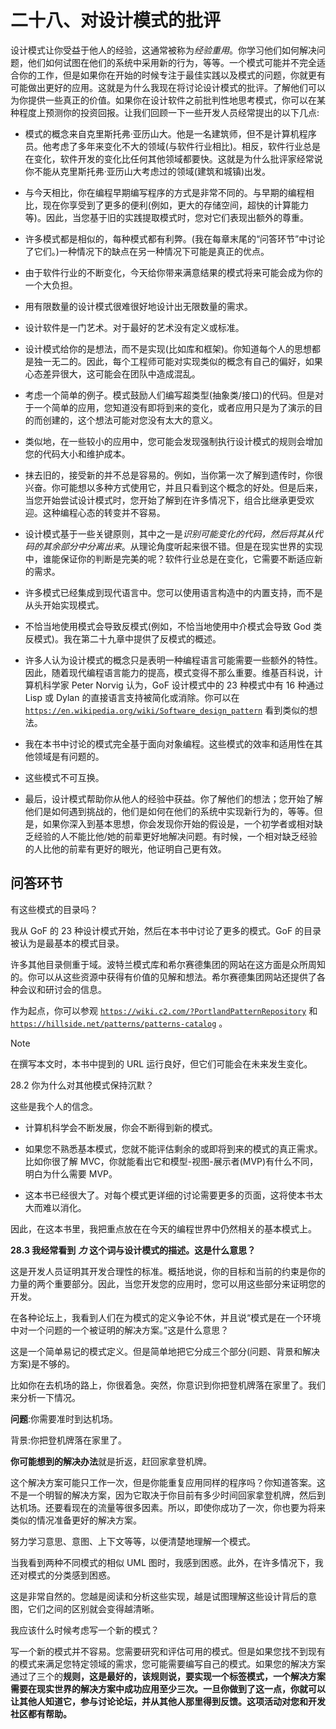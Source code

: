 # 二十八、对设计模式的批评

设计模式让你受益于他人的经验，这通常被称为*经验重用*。你学习他们如何解决问题，他们如何试图在他们的系统中采用新的行为，等等。一个模式可能并不完全适合你的工作，但是如果你在开始的时候专注于最佳实践以及模式的问题，你就更有可能做出更好的应用。这就是为什么我现在将讨论设计模式的批评。了解他们可以为你提供一些真正的价值。如果你在设计软件之前批判性地思考模式，你可以在某种程度上预测你的投资回报。让我们回顾一下一些开发人员经常提出的以下几点:

*   模式的概念来自克里斯托弗·亚历山大。他是一名建筑师，但不是计算机程序员。他考虑了多年来变化不大的领域(与软件行业相比)。相反，软件行业总是在变化，软件开发的变化比任何其他领域都要快。这就是为什么批评家经常说你不能从克里斯托弗·亚历山大考虑过的领域(建筑和城镇)出发。

*   与今天相比，你在编程早期编写程序的方式是非常不同的。与早期的编程相比，现在你享受到了更多的便利(例如，更大的存储空间，超快的计算能力等)。因此，当您基于旧的实践提取模式时，您对它们表现出额外的尊重。

*   许多模式都是相似的，每种模式都有利弊。(我在每章末尾的“问答环节”中讨论了它们。)一种情况下的缺点在另一种情况下可能是真正的优点。

*   由于软件行业的不断变化，今天给你带来满意结果的模式将来可能会成为你的一个大负担。

*   用有限数量的设计模式很难很好地设计出无限数量的需求。

*   设计软件是一门艺术。对于最好的艺术没有定义或标准。

*   设计模式给你的是想法，而不是实现(比如库和框架)。你知道每个人的思想都是独一无二的。因此，每个工程师可能对实现类似的概念有自己的偏好，如果心态差异很大，这可能会在团队中造成混乱。

*   考虑一个简单的例子。模式鼓励人们编写超类型(抽象类/接口)的代码。但是对于一个简单的应用，您知道没有即将到来的变化，或者应用只是为了演示的目的而创建的，这个想法可能对您没有太大的意义。

*   类似地，在一些较小的应用中，您可能会发现强制执行设计模式的规则会增加您的代码大小和维护成本。

*   抹去旧的，接受新的并不总是容易的。例如，当你第一次了解到遗传时，你很兴奋。你可能想以多种方式使用它，并且只看到这个概念的好处。但是后来，当您开始尝试设计模式时，您开始了解到在许多情况下，组合比继承更受欢迎。这种编程心态的转变并不容易。

*   设计模式基于一些关键原则，其中之一是*识别可能变化的代码，然后将其从代码的其余部分中分离出来*。从理论角度听起来很不错。但是在现实世界的实现中，谁能保证你的判断是完美的呢？软件行业总是在变化，它需要不断适应新的需求。

*   许多模式已经集成到现代语言中。您可以使用语言构造中的内置支持，而不是从头开始实现模式。

*   不恰当地使用模式会导致反模式(例如，不恰当地使用中介模式会导致 God 类反模式)。我在第二十九章中提供了反模式的概述。

*   许多人认为设计模式的概念只是表明一种编程语言可能需要一些额外的特性。因此，随着现代编程语言能力的提高，模式变得不那么重要。维基百科说，计算机科学家 Peter Norvig 认为，GoF 设计模式中的 23 种模式中有 16 种通过 Lisp 或 Dylan 的直接语言支持被简化或消除。你可以在 [`https://en.wikipedia.org/wiki/Software_design_pattern`](https://en.wikipedia.org/wiki/Software_design_pattern) 看到类似的想法。

*   我在本书中讨论的模式完全基于面向对象编程。这些模式的效率和适用性在其他领域是有问题的。

*   这些模式不可互换。

*   最后，设计模式帮助你从他人的经验中获益。你了解他们的想法；您开始了解他们是如何遇到挑战的，他们是如何在他们的系统中实现新行为的，等等。但是，如果你深入到基本思想，你会发现你开始的假设是，一个初学者或相对缺乏经验的人不能比他/她的前辈更好地解决问题。有时候，一个相对缺乏经验的人比他的前辈有更好的眼光，他证明自己更有效。

## 问答环节

有这些模式的目录吗？

我从 GoF 的 23 种设计模式开始，然后在本书中讨论了更多的模式。GoF 的目录被认为是最基本的模式目录。

许多其他目录侧重于域。波特兰模式库和希尔赛德集团的网站在这方面是众所周知的。你可以从这些资源中获得有价值的见解和想法。希尔赛德集团网站还提供了各种会议和研讨会的信息。

作为起点，你可以参观 [`https://wiki.c2.com/?PortlandPatternRepository`](https://wiki.c2.com/%253FPortlandPatternRepository) 和 [`https://hillside.net/patterns/patterns-catalog`](https://hillside.net/patterns/patterns-catalog) 。

Note

在撰写本文时，本书中提到的 URL 运行良好，但它们可能会在未来发生变化。

28.2 你为什么对其他模式保持沉默？

这些是我个人的信念。

*   计算机科学会不断发展，你会不断得到新的模式。

*   如果您不熟悉基本模式，您就不能评估剩余的或即将到来的模式的真正需求。比如你很了解 MVC，你就能看出它和模型-视图-展示者(MVP)有什么不同，明白为什么需要 MVP。

*   这本书已经很大了。对每个模式更详细的讨论需要更多的页面，这将使本书太大而难以消化。

因此，在这本书里，我把重点放在在今天的编程世界中仍然相关的基本模式上。

**28.3 我经常看到** ***力*** **这个词与设计模式的描述。这是什么意思？**

这是开发人员证明其开发合理性的标准。概括地说，你的目标和当前的约束是你的力量的两个重要部分。因此，当您开发您的应用时，您可以用这些部分来证明您的开发。

在各种论坛上，我看到人们在为模式的定义争论不休，并且说“模式是在一个环境中对一个问题的一个被证明的解决方案。”这是什么意思？

这是一个简单易记的模式定义。但是简单地把它分成三个部分(问题、背景和解决方案)是不够的。

比如你在去机场的路上，你很着急。突然，你意识到你把登机牌落在家里了。我们来分析一下情况。

**问题**:你需要准时到达机场。

背景:你把登机牌落在家里了。

**你可能想到的解决办法**就是折返，赶回家拿登机牌。

这个解决方案可能只工作一次，但是你能重复应用同样的程序吗？你知道答案。这不是一个明智的解决方案，因为它取决于你目前有多少时间回家拿登机牌，然后到达机场。还要看现在的流量等很多因素。所以，即使你成功了一次，你也要为将来类似的情况准备更好的解决方案。

努力学习意思、意图、上下文等等，以便清楚地理解一个模式。

当我看到两种不同模式的相似 UML 图时，我感到困惑。此外，在许多情况下，我还对模式的分类感到困惑。

这是非常自然的。您越是阅读和分析这些实现，越是试图理解这些设计背后的意图，它们之间的区别就会变得越清晰。

我应该什么时候考虑写一个新的模式？

写一个新的模式并不容易。您需要研究和评估可用的模式。但是如果您找不到现有的模式来满足您特定领域的需求，您可能需要编写自己的模式。如果您的解决方案通过了三个的**规则，这是最好的，该规则说，要实现一个标签模式，一个解决方案需要在现实世界的解决方案中成功应用至少三次。一旦你做到了这一点，你就可以让其他人知道它，参与讨论论坛，并从其他人那里得到反馈。这项活动对您和开发社区都有帮助。**